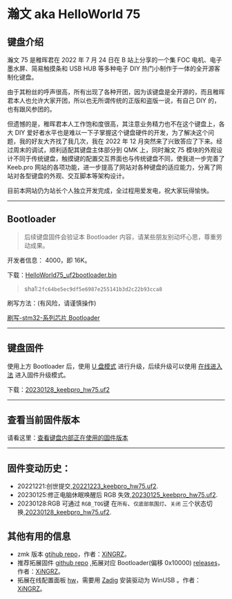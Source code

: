 # 瀚文 aka HelloWorld 75

## 键盘介绍

瀚文 75 是稚晖君在 2022 年 7 月 24 日在 B 站上分享的一个集 FOC 电机、电子墨水屏、简易触摸条和 USB HUB 等多种电子 DIY 热门小制作于一体的全开源客制化键盘。

由于其粉丝的呼声很高，所有出现了各种开团，因为该键盘是全开源的，而且稚晖君本人也允许大家开团，所以也无所谓传统的正版和盗版一说，有自己 DIY 的，也有跟风参团的。

但遗憾的是，稚晖君本人工作饱和度很高，其注意业务精力也不在这个键盘上，各大 DIY 爱好者水平也是难以一下子掌握这个键盘硬件的开发，为了解决这个问题，我的好友大齐找了我几次，我在 2022 年 12 月突然来了兴致答应了下来。经过周末的调试，顺利适配其键盘主体部分到 QMK 上，同时瀚文 75 模块的外观设计不同于传统键盘，触摸键的配置交互界面也与传统键盘不同，使我进一步完善了 Keeb.pro 网站的各项功能，进一步提高了网站对各种键盘的适应能力，分离了网站对各型键盘的外观、交互脚本等架构设计。

目前本网站仍为站长个人独立开发完成，全过程用爱发电，祝大家玩得愉快。

---

## Bootloader

> 后续键盘固件会验证本 Bootloader 内容，请某些朋友别动坏心思，尊重劳动成果。

开发者信息： 4000，即 16K。

下载：[HelloWorld75_uf2bootloader.bin](/download_firmware/HelloWorld75/helloworld75_uf2bootloader.bin ":ignore")

> sha1:`2fc64be5ec9df5e6987e255141b3d2c22b93cca8`

刷写方法：(有风险，请谨慎操作)

[刷写-stm32-系列芯片 Bootloader](/flash_bootloader?id=刷写-stm32-系列芯片)

---

## 键盘固件

使用上方 Bootloader 后，使用 [U 盘模式](firmware_upgrade.md#u盘模式) 进行升级，后续升级可以使用 [在线进入法](firmware_upgrade.md#4-在线进入法) 进入固件升级模式。

下载：[20230128_keebpro_hw75.uf2](/download_firmware/HelloWorld75/20230128_keebpro_hw75.uf2 ":ignore")

---

## 查看当前固件版本

请看这里：[查看键盘内部正在使用的固件版本](/firmware_upgrade?id=查看键盘内部正在使用的固件版本)

---

## 固件变动历史：

- 20221221:创世提交,[20221223_keebpro_hw75.uf2](/download_firmware/HelloWorld75/20221223_keebpro_hw75.uf2 ":ignore").
- 20230125:修正电脑休眠唤醒后 RGB 失效,[20230125_keebpro_hw75.uf2](/download_firmware/HelloWorld75/20230125_keebpro_hw75.uf2 ":ignore").
- 20230128:RGB 可通过 `RGB_TOG`键 在`所有`、`仅底部氛围灯`、`关闭` 三个状态切换,[20230128_keebpro_hw75.uf2](/download_firmware/HelloWorld75/20230128_keebpro_hw75.uf2 ":ignore").

## 其他有用的信息

- zmk 版本 [gtihub repo](https://github.com/xingrz/zmk-config_helloword_hw-75)，作者：[XiNGRZ](https://xingrz.me/)。
- 推荐拓展固件 [github repo](https://github.com/xingrz/zmk-config_helloword_hw-75/tree/master/config/boards/arm/hw75_dynamic) ,拓展对应 Bootloader(偏移 0x10000) [releases](https://github.com/xingrz/tinyuf2/releases)，作者：[XiNGRZ](https://xingrz.me/)。
- 拓展在线配置面板 [hw](https://hw.xingrz.me/)，需要用 [Zadig](https://zadig.akeo.ie/) 安装驱动为 WinUSB 。作者：[XiNGRZ](https://xingrz.me/)。
